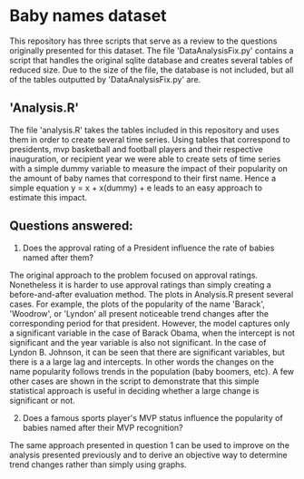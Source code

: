 # Baby names dataset

This repository has three scripts that serve as a review to the questions originally presented for this dataset. The file 'DataAnalysisFix.py' contains a script that handles the original sqlite database and creates several tables of reduced size. Due to the size of the file, the database is not included, but all of the tables outputted by 'DataAnalysisFix.py' are. 

## 'Analysis.R'
The file 'analysis.R' takes the tables included in this repository and uses them in order to create several time series. Using tables that correspond to presidents, mvp basketball and football players and their respective inauguration, or recipient year we were able to create sets of time series with a simple dummy variable to measure the impact of their popularity on the amount of baby names that correspond to their first name. Hence a simple equation y = x + x(dummy) + e leads to an easy approach to estimate this impact.

## Questions answered: 
1. Does the approval rating of a President influence the rate of babies named after them?

The original approach to the problem focused on approval ratings. Nonetheless it is harder to use approval ratings than simply creating a before-and-after evaluation method. The plots in Analysis.R present several cases. For example, the plots of the popularity of the name 'Barack', 'Woodrow', or 'Lyndon' all present noticeable trend changes after the corresponding period for that president. However, the model captures only a significant variable in the case of Barack Obama, when the intercept is not significant and the year variable is also not significant. In the case of Lyndon B. Johnson, it can be seen that there are significant variables, but there is a a large lag and intercepts. In other words the changes on the name popularity follows trends in the population (baby boomers, etc). A few other cases are shown in the script to demonstrate that this simple statistical approach is useful in deciding whether a large change is significant or not.


2. Does a famous sports player's MVP status influence the popularity of babies named after their MVP recognition?

The same approach presented in question 1 can be used to improve on the analysis presented previously and to derive an objective way to determine trend changes rather than simply using graphs. 
